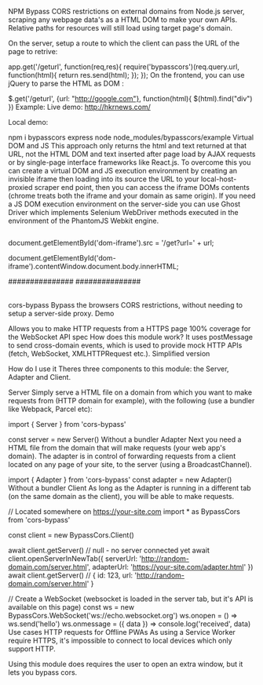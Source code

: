 NPM
Bypass CORS restrictions on external domains from Node.js server, scraping any webpage data's as a HTML DOM to make your own APIs. Relative paths for resources will still load using target page's domain.

On the server, setup a route to which the client can pass the URL of the page to retrive:

app.get('/geturl', function(req,res){
    require('bypasscors')(req.query.url, function(html){
	    return res.send(html);
    });
});
On the frontend, you can use jQuery to parse the HTML as DOM :

$.get('/geturl', {url: "http://google.com"}, function(html){
	$(html).find("div")
})
Example: Live demo: http://hkrnews.com/

Local demo:

npm i bypasscors express
node node_modules/bypasscors/example
Virtual DOM and JS
This approach only returns the html and text returned at that URL, not the HTML DOM and text inserted after page load by AJAX requests or by single-page interface frameworks like React.js. To overcome this you can create a virtual DOM and JS execution environment by creating an invisible iframe then loading into its source the URL to your local-host-proxied scraper end point, then you can access the iframe DOMs contents (chrome treats both the iframe and your domain as same origin). If you need a JS DOM execution environment on the server-side you can use Ghost Driver which implements Selenium WebDriver methods executed in the environment of the PhantomJS Webkit engine.

<iframe id="dom-iframe" style="width:0;height:0;border:0; border:none;"></iframe>

document.getElementById('dom-iframe').src = '/get?url=' + url;

document.getElementById('dom-iframe').contentWindow.document.body.innerHTML;

###############
###############
<br>
<br>


cors-bypass
Bypass the browsers CORS restrictions, without needing to setup a server-side proxy. Demo

Allows you to make HTTP requests from a HTTPS page
100% coverage for the WebSocket API spec
How does this module work?
It uses postMessage to send cross-domain events, which is used to provide mock HTTP APIs (fetch, WebSocket, XMLHTTPRequest etc.). Simplified version

How do I use it
Theres three components to this module: the Server, Adapter and Client.

Server
Simply serve a HTML file on a domain from which you want to make requests from (HTTP domain for example), with the following (use a bundler like Webpack, Parcel etc):

import { Server } from 'cors-bypass'

const server = new Server()
Without a bundler
Adapter
Next you need a HTML file from the domain that will make requests (your web app's domain). The adapter is in control of forwarding requests from a client located on any page of your site, to the server (using a BroadcastChannel).

import { Adapter } from 'cors-bypass'
const adapter = new Adapter()
Without a bundler
Client
As long as the Adapter is running in a different tab (on the same domain as the client), you will be able to make requests.

// Located somewhere on https://your-site.com
import * as BypassCors from 'cors-bypass'

const client = new BypassCors.Client()

await client.getServer() // null - no server connected yet
await client.openServerInNewTab({
  serverUrl: 'http://random-domain.com/server.html',
  adapterUrl: 'https://your-site.com/adapter.html'
})
await client.getServer() // { id: 123, url: 'http://random-domain.com/server.html' }

// Create a WebSocket (websocket is loaded in the server tab, but it's API is available on this page)
const ws = new BypassCors.WebSocket('ws://echo.websocket.org')
ws.onopen = () => ws.send('hello')
ws.onmessage = ({ data }) => console.log('received', data)
Use cases
HTTP requests for Offline PWAs
As using a Service Worker require HTTPS, it's impossible to connect to local devices which only support HTTP.

Using this module does requires the user to open an extra window, but it lets you bypass cors.
